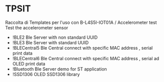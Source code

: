 # TPSIT
Raccolta di Templates per l'uso con B-L4S5I-IOT01A 
/
Accelerometer test      Test the accelerometer sensor
- !BLE2                    Ble Server with non standard UUID 
- !BLE3                    Ble Server with standard UUID
- !BLECentral5             Ble Central connect with specific MAC address , serial print data 
- !BLECentral6             Ble Central connect with specific MAC address , serial ad OLED print data
- !Bluetooth               Ble Server demo for ST application
- !SSD1306                 OLED SSD1306 library
